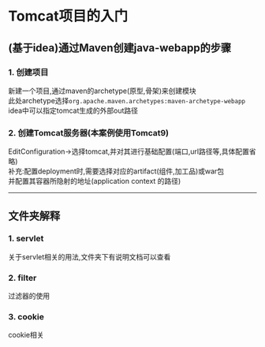 # Tomcat项目的入门

## (基于idea)通过Maven创建java-webapp的步骤

### 1. 创建项目

新建一个项目,通过maven的archetype(原型,骨架)来创建模块  
此处archetype选择`org.apache.maven.archetypes:maven-archetype-webapp`  
idea中可以指定tomcat生成的外部out路径  

### 2. 创建Tomcat服务器(本案例使用Tomcat9)

EditConfiguration→选择tomcat,并对其进行基础配置(端口,url路径等,具体配置省略)  
补充:配置deployment时,需要选择对应的artifact(组件,加工品)或war包  
并配置其容器所隐射的地址(application context 的路径)

---

## 文件夹解释

### 1. servlet

关于servlet相关的用法,文件夹下有说明文档可以查看

### 2. filter

过滤器的使用

### 3. cookie

cookie相关 